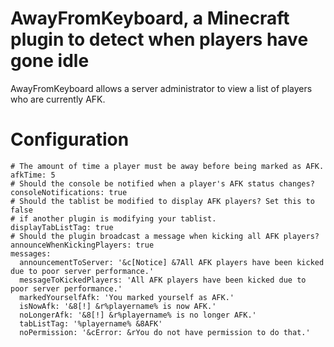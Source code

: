 # AwayFromKeyboard, a Minecraft plugin to detect when players have gone idle

AwayFromKeyboard allows a server administrator to view a list of players who are currently AFK.

# Configuration
```
# The amount of time a player must be away before being marked as AFK.
afkTime: 5
# Should the console be notified when a player's AFK status changes?
consoleNotifications: true
# Should the tablist be modified to display AFK players? Set this to false
# if another plugin is modifying your tablist.
displayTabListTag: true
# Should the plugin broadcast a message when kicking all AFK players?
announceWhenKickingPlayers: true
messages:
  announcementToServer: '&c[Notice] &7All AFK players have been kicked due to poor server performance.'
  messageToKickedPlayers: 'All AFK players have been kicked due to poor server performance.'
  markedYourselfAfk: 'You marked yourself as AFK.'
  isNowAfk: '&8[!] &r%playername% is now AFK.'
  noLongerAfk: '&8[!] &r%playername% is no longer AFK.'
  tabListTag: '%playername% &8AFK'
  noPermission: '&cError: &rYou do not have permission to do that.'
  ```
